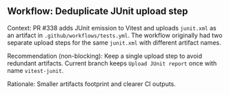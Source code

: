 ## Workflow: Deduplicate JUnit upload step

Context: PR #338 adds JUnit emission to Vitest and uploads `junit.xml` as an artifact in `.github/workflows/tests.yml`. The workflow originally had two separate upload steps for the same `junit.xml` with different artifact names.

Recommendation (non-blocking): Keep a single upload step to avoid redundant artifacts. Current branch keeps `Upload JUnit report` once with name `vitest-junit`.


Rationale: Smaller artifacts footprint and clearer CI outputs.
